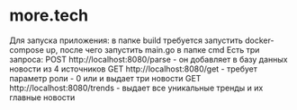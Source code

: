 # more.tech

Для запуска приложения:
в папке build требуется запустить
docker-compose up, после чего запустить main.go в папке cmd
Есть три запроса:
POST http://localhost:8080/parse - он добавляет в базу данных новости из 4 источников
GET http://localhost:8080/get - требует параметр роли - 0 или и выдает три новости 
GET http://localhost:8080/trends - выдает все уникальные тренды и их главные новости
